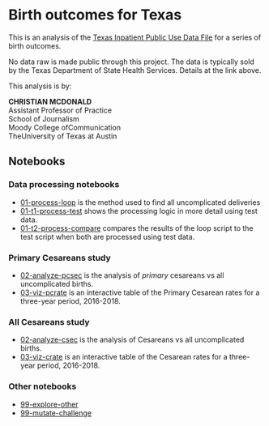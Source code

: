 # Birth outcomes for Texas

This is an analysis of the [Texas Inpatient Public Use Data File](https://www.dshs.texas.gov/thcic/hospitals/Inpatientpudf.shtm) for a series of birth outcomes.

No data raw is made public through this project. The data is typically sold by the Texas Department of State Health Services. Details at the link above.

This analysis is by:

**CHRISTIAN MCDONALD**\
Assistant Professor of Practice\
School of Journalism\
Moody College ofCommunication\
TheUniversity of Texas at Austin

## Notebooks

### Data processing notebooks

- [01-process-loop](https://utdata.github.io/thcic-pudf/01-process-loop.html) is the method used to find all uncomplicated deliveries
- [01-t1-process-test](https://utdata.github.io/thcic-pudf/01-t1-process-test.html) shows the processing logic in more detail using test data.
- [01-t2-process-compare](https://utdata.github.io/thcic-pudf/01-t2-process-compare.html) compares the results of the loop script to the test script when both are processed using test data.

### Primary Cesareans study

- [02-analyze-pcsec](https://utdata.github.io/thcic-pudf/02-analyze-pcsec.html) is the analysis of _primary_ cesareans vs all uncomplicated births.
- [03-viz-pcrate](https://utdata.github.io/thcic-pudf/03-viz-pcrate.html) is an interactive table of the Primary Cesarean rates for a three-year period, 2016-2018.

### All Cesareans study

- [02-analyze-csec](https://utdata.github.io/thcic-pudf/02-analyze-csec.html) is the analysis of Cesareans vs all uncomplicated births.
- [03-viz-crate](https://utdata.github.io/thcic-pudf/03-viz-crate.html) is an interactive table of the Cesarean rates for a three-year period, 2016-2018.

### Other notebooks

- [99-explore-other](https://utdata.github.io/thcic-pudf/99-explore-other.html)
- [99-mutate-challenge](https://utdata.github.io/thcic-pudf/99-mutate-challenge.html)
